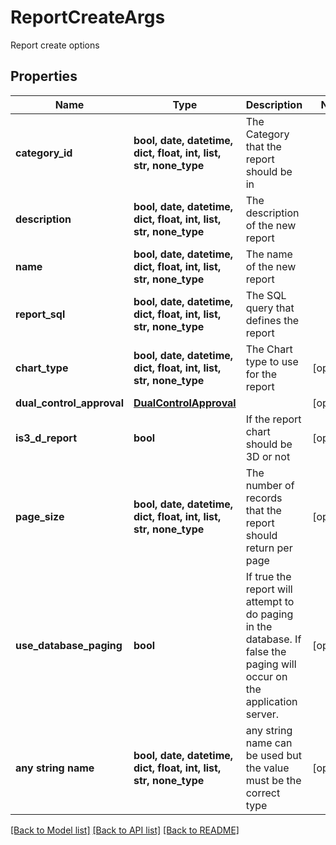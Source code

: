 # ReportCreateArgs

Report create options

## Properties
Name | Type | Description | Notes
------------ | ------------- | ------------- | -------------
**category_id** | **bool, date, datetime, dict, float, int, list, str, none_type** | The Category that the report should be in | 
**description** | **bool, date, datetime, dict, float, int, list, str, none_type** | The description of the new report | 
**name** | **bool, date, datetime, dict, float, int, list, str, none_type** | The name of the new report | 
**report_sql** | **bool, date, datetime, dict, float, int, list, str, none_type** | The SQL query that defines the report | 
**chart_type** | **bool, date, datetime, dict, float, int, list, str, none_type** | The Chart type to use for the report | [optional] 
**dual_control_approval** | [**DualControlApproval**](DualControlApproval.md) |  | [optional] 
**is3_d_report** | **bool** | If the report chart should be 3D or not | [optional] 
**page_size** | **bool, date, datetime, dict, float, int, list, str, none_type** | The number of records that the report should return per page | [optional] 
**use_database_paging** | **bool** | If true the report will attempt to do paging in the database.  If false the paging will occur on the application server. | [optional] 
**any string name** | **bool, date, datetime, dict, float, int, list, str, none_type** | any string name can be used but the value must be the correct type | [optional]

[[Back to Model list]](../README.md#documentation-for-models) [[Back to API list]](../README.md#documentation-for-api-endpoints) [[Back to README]](../README.md)


